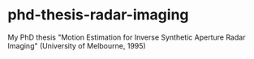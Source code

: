 # phd-thesis-radar-imaging
My PhD thesis "Motion Estimation for Inverse Synthetic Aperture Radar Imaging" (University of Melbourne, 1995)
